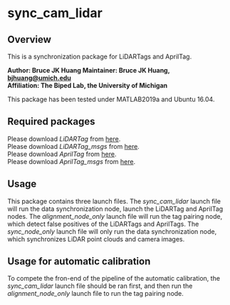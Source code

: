 # sync_cam_lidar

## Overview
This is a synchronization package for LiDARTags and AprilTag. 

**Author: Bruce JK Huang
Maintainer: Bruce JK Huang, bjhuang@umich.edu  
Affiliation: The Biped Lab, the University of Michigan**

This package has been tested under MATLAB2019a and Ubuntu 16.04.


## Required packages
Please download _LiDARTag_ from [here](https://github.com/UMich-BipedLab/LiDARTag).  
Please download _LiDARTag_msgs_ from [here](https://github.com/UMich-BipedLab/LiDARTag_msgs).  
Please download _AprilTag_ from [here](https://github.com/UMich-BipedLab/AprilTag_ROS).  
Please download _AprilTag_msgs_ from [here](https://github.com/UMich-BipedLab/apriltag_msgs).  

## Usage
This package contains three launch files.
The _sync_cam_lidar_ launch file will run the data synchronization node, launch the LiDARTag and AprilTag nodes. 
The _alignment_node_only_ launch file will run the tag pairing node, which detect false positives of the LiDARTags and AprilTags.
The _sync_node_only_ launch file will only run the data synchronization node, which synchronizes LiDAR point clouds and camera images. 


## Usage for automatic calibration
To compete the fron-end of the pipeline of the automatic calibration, the
_sync_cam_lidar_ launch file should be ran first, and then run the
_alignment_node_only_ launch file to run the tag pairing node. 
